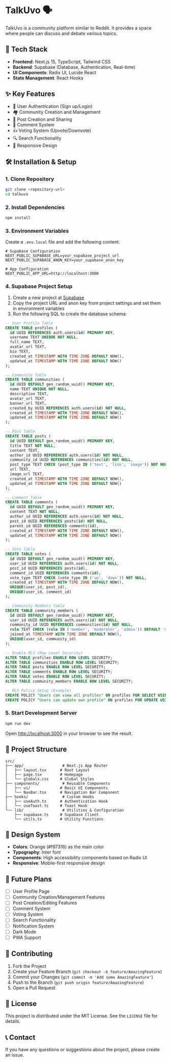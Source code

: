 # TalkUvo 🗣️

TalkUvo is a community platform similar to Reddit. It provides a space where people can discuss and debate various topics.

## 🚀 Tech Stack

- **Frontend**: Next.js 15, TypeScript, Tailwind CSS
- **Backend**: Supabase (Database, Authentication, Real-time)
- **UI Components**: Radix UI, Lucide React
- **State Management**: React Hooks

## ✨ Key Features

- 🔐 User Authentication (Sign up/Login)
- 🏘️ Community Creation and Management
- 📝 Post Creation and Sharing
- 💬 Comment System
- 👍 Voting System (Upvote/Downvote)
- 🔍 Search Functionality
- 📱 Responsive Design

## 🛠️ Installation & Setup

### 1. Clone Repository

```bash
git clone <repository-url>
cd talkuvo
```

### 2. Install Dependencies

```bash
npm install
```

### 3. Environment Variables

Create a `.env.local` file and add the following content:

```env
# Supabase Configuration
NEXT_PUBLIC_SUPABASE_URL=your_supabase_project_url
NEXT_PUBLIC_SUPABASE_ANON_KEY=your_supabase_anon_key

# App Configuration
NEXT_PUBLIC_APP_URL=http://localhost:3000
```

### 4. Supabase Project Setup

1. Create a new project at [Supabase](https://supabase.com)
2. Copy the project URL and anon key from project settings and set them in environment variables
3. Run the following SQL to create the database schema:

```sql
-- User Profile Table
CREATE TABLE profiles (
  id UUID REFERENCES auth.users(id) PRIMARY KEY,
  username TEXT UNIQUE NOT NULL,
  full_name TEXT,
  avatar_url TEXT,
  bio TEXT,
  created_at TIMESTAMP WITH TIME ZONE DEFAULT NOW(),
  updated_at TIMESTAMP WITH TIME ZONE DEFAULT NOW()
);

-- Community Table
CREATE TABLE communities (
  id UUID DEFAULT gen_random_uuid() PRIMARY KEY,
  name TEXT UNIQUE NOT NULL,
  description TEXT,
  avatar_url TEXT,
  banner_url TEXT,
  created_by UUID REFERENCES auth.users(id) NOT NULL,
  created_at TIMESTAMP WITH TIME ZONE DEFAULT NOW(),
  updated_at TIMESTAMP WITH TIME ZONE DEFAULT NOW()
);

-- Post Table
CREATE TABLE posts (
  id UUID DEFAULT gen_random_uuid() PRIMARY KEY,
  title TEXT NOT NULL,
  content TEXT,
  author_id UUID REFERENCES auth.users(id) NOT NULL,
  community_id UUID REFERENCES communities(id) NOT NULL,
  post_type TEXT CHECK (post_type IN ('text', 'link', 'image')) NOT NULL,
  url TEXT,
  image_url TEXT,
  created_at TIMESTAMP WITH TIME ZONE DEFAULT NOW(),
  updated_at TIMESTAMP WITH TIME ZONE DEFAULT NOW()
);

-- Comment Table
CREATE TABLE comments (
  id UUID DEFAULT gen_random_uuid() PRIMARY KEY,
  content TEXT NOT NULL,
  author_id UUID REFERENCES auth.users(id) NOT NULL,
  post_id UUID REFERENCES posts(id) NOT NULL,
  parent_id UUID REFERENCES comments(id),
  created_at TIMESTAMP WITH TIME ZONE DEFAULT NOW(),
  updated_at TIMESTAMP WITH TIME ZONE DEFAULT NOW()
);

-- Vote Table
CREATE TABLE votes (
  id UUID DEFAULT gen_random_uuid() PRIMARY KEY,
  user_id UUID REFERENCES auth.users(id) NOT NULL,
  post_id UUID REFERENCES posts(id),
  comment_id UUID REFERENCES comments(id),
  vote_type TEXT CHECK (vote_type IN ('up', 'down')) NOT NULL,
  created_at TIMESTAMP WITH TIME ZONE DEFAULT NOW(),
  UNIQUE(user_id, post_id),
  UNIQUE(user_id, comment_id)
);

-- Community Members Table
CREATE TABLE community_members (
  id UUID DEFAULT gen_random_uuid() PRIMARY KEY,
  user_id UUID REFERENCES auth.users(id) NOT NULL,
  community_id UUID REFERENCES communities(id) NOT NULL,
  role TEXT CHECK (role IN ('member', 'moderator', 'admin')) DEFAULT 'member',
  joined_at TIMESTAMP WITH TIME ZONE DEFAULT NOW(),
  UNIQUE(user_id, community_id)
);

-- Enable RLS (Row Level Security)
ALTER TABLE profiles ENABLE ROW LEVEL SECURITY;
ALTER TABLE communities ENABLE ROW LEVEL SECURITY;
ALTER TABLE posts ENABLE ROW LEVEL SECURITY;
ALTER TABLE comments ENABLE ROW LEVEL SECURITY;
ALTER TABLE votes ENABLE ROW LEVEL SECURITY;
ALTER TABLE community_members ENABLE ROW LEVEL SECURITY;

-- RLS Policy Setup (Example)
CREATE POLICY "Users can view all profiles" ON profiles FOR SELECT USING (true);
CREATE POLICY "Users can update own profile" ON profiles FOR UPDATE USING (auth.uid() = id);
```

### 5. Start Development Server

```bash
npm run dev
```

Open [http://localhost:3000](http://localhost:3000) in your browser to see the result.

## 📁 Project Structure

```
src/
├── app/                 # Next.js App Router
│   ├── layout.tsx      # Root Layout
│   ├── page.tsx        # Homepage
│   └── globals.css     # Global Styles
├── components/          # Reusable Components
│   ├── ui/             # Basic UI Components
│   └── NavBar.tsx      # Navigation Bar Component
├── hooks/               # Custom Hooks
│   ├── useAuth.ts      # Authentication Hook
│   └── useToast.ts     # Toast Hook
└── lib/                 # Utilities & Configuration
    ├── supabase.ts     # Supabase Client
    └── utils.ts        # Utility Functions
```

## 🎨 Design System

- **Colors**: Orange (#f97316) as the main color
- **Typography**: Inter font
- **Components**: High accessibility components based on Radix UI
- **Responsive**: Mobile-first responsive design

## 🔮 Future Plans

- [ ] User Profile Page
- [ ] Community Creation/Management Features
- [ ] Post Creation/Editing Features
- [ ] Comment System
- [ ] Voting System
- [ ] Search Functionality
- [ ] Notification System
- [ ] Dark Mode
- [ ] PWA Support

## 🤝 Contributing

1. Fork the Project
2. Create your Feature Branch (`git checkout -b feature/AmazingFeature`)
3. Commit your Changes (`git commit -m 'Add some AmazingFeature'`)
4. Push to the Branch (`git push origin feature/AmazingFeature`)
5. Open a Pull Request

## 📄 License

This project is distributed under the MIT License. See the `LICENSE` file for details.

## 📞 Contact

If you have any questions or suggestions about the project, please create an issue.
